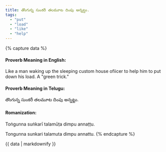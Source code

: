 ```yaml
---
title: తొంగున్న సుంకరీ తలమూట దింపు అన్నట్టు.
tags:
  - "put"
  - "load"
  - "like"
  - "help"
---
```


{% capture data %}
#### Proverb Meaning in English:
Like a man waking up the sleeping custom house ofiicer to help him to put down his load.
A "green trick."

#### Proverb Meaning in Telugu:
తొంగున్న సుంకరీ తలమూట దింపు అన్నట్టు.

#### Romanization:
Toṅgunna suṅkarī talamūṭa dimpu annaṭṭu.

Tongunna sunkari talamuta dimpu annattu.
{% endcapture %}

{{ data | markdownify }}

